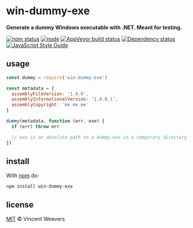 # win-dummy-exe

**Generate a dummy Windows executable with .NET. Meant for testing.**

[![npm status](http://img.shields.io/npm/v/win-dummy-exe.svg?style=flat-square)](https://www.npmjs.org/package/win-dummy-exe)
[![node](https://img.shields.io/node/v/win-dummy-exe.svg?style=flat-square)](https://www.npmjs.org/package/win-dummy-exe)
[![AppVeyor build status](https://img.shields.io/appveyor/ci/vweevers/win-dummy-exe.svg?style=flat-square&label=appveyor)](https://ci.appveyor.com/project/vweevers/win-dummy-exe)
[![Dependency status](https://img.shields.io/david/vweevers/win-dummy-exe.svg?style=flat-square)](https://david-dm.org/vweevers/win-dummy-exe)
[![JavaScript Style Guide](https://img.shields.io/badge/code_style-standard-brightgreen.svg?style=flat-square)](https://standardjs.com)

## usage

```js
const dummy = require('win-dummy-exe')

const metadata = {
  assemblyFileVersion: '1.0.0',
  assemblyInformationalVersion: '1.0.0.1',
  assemblyCopyright: 'me me me'
}

dummy(metadata, function (err, exe) {
  if (err) throw err

  // exe is an absolute path to a dummy.exe in a temporary directory
})
```

## install

With [npm](https://npmjs.org) do:

```
npm install win-dummy-exe
```

## license

[MIT](http://opensource.org/licenses/MIT) © Vincent Weevers
